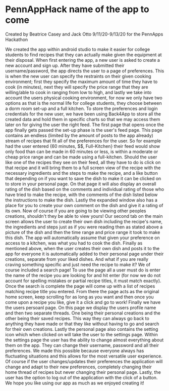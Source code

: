 # PennAppHack name of the app to come
Created by Beatrice Casey and Jack Otto
9/11/20-9/13/20 for the PennApps Hackathon

We created the app within android studio to make it easier for college students to find recipes that they can actually make given the equipment at their disposal.
When first entering the app, a new user is asked to create a new account and sign up. After they have submitted their username/password, the app directs the user to a page
  of preferences. This is when the new user can specify the restraints on their given cooking environment; first they specify the maximum amount of time they have to 
  cook (in minutes), next they will specify the price range that they are willing/able to cook in ranging from low to high, and lastly we take into account the users physical
  cooking environment, for now we only have two options as that is the normal life for college students, they choose between a dorm room set-up and a full kitchen.
To store the preferences and login credentials for the new user, we have been using Back4App to store all the created data and hold them in specific charts so that we may access
  them later on for giving the user the right feed.
The first page that opens once the app finally gets passed the set-up phase is the user's feed page. This page contains an endless (limited by the amount of posts to the app already)
  stream of recipes that fit all of the preferences for the user. So for example had the user entered {60 minutes, $$, Full-Kitchen} their feed would show only food than can be
  made in 60 minutes or less, is within a moderate or cheap price range and can be made using a full-kitchen. 
Should the user like one of the recipes they see on their feed, all they have to do is click on that recipe and it will bring them to a full screen view of the recipe with the 
  necessary ingredients and the steps to make the recipe, and a like button that depending on if you want to save the dish to make it can be clicked on to store in your personal
  page. On that page it will also display an overall rating of the dish based on the comments and individual rating of those who have tried to make the recipe, with the comments 
  of the dish listed below the instructions to make the dish. Lastly the expanded window also has a place for you to create your own comment on the dish and give it a rating of its 
  own.
Now of course if you are going to be viewing other peoples creations, shouldn't they be able to view yours! Our second tab on the main screen allows the user to create their own
  dish including the recipe's name, the ingredients and steps just as if you were reading then as stated above a picture of the dish and then the time range and price range it took
  to make this dish. The app will automatically assume that given your preference on access to a kitchen, was what you had to cook the dish. Finally as mentioned above, when the 
  user creates their own dish and posts it to the app for everyone it is automatically added to their personal page under their creations, separate from your liked dishes. 
And what if you are really craving something specific and just need the recipe to make it? We of course included a search page! To use the page all a user must do is enter the
  name of the recipe you are looking for and hit enter (for now we do not account for spelling mistakes or partial recipe titles, it must match exactly). Once the search is complete
  the page will come up with a list of recipes matching recipe title you entered. From there the page acts as the original home screen, keep scrolling for as long as you want
  and then once you come upon a recipe you like, give it a click and go to work!
Finally we have the users persoanl page. On this page we display the users profile name and then two separate threads. One being their personal creations and the other being their 
  saved recipes. This way they can always go back to anything they have made or that they like without having to go and search for their own creations. Lastly the personal page
  also contains the setting icon which when clicked on will take the user to the settings page.
Within the settings page the user has the ability to change almost everything about them on the app. They can change their username, password and all their preferences. We made
  this possible because everyone always has fluctuating situations and this allows for the most versatile user experience. Of course if the user changes/updates their preferences
  the application will change and adapt to their new preferences, completely changing their home thread of recipes but never changing their personal page. Lastly, the user has the 
  option to log out of the application with the click of a button.
We hope you like using our app as much as we enjoyed creating it!
